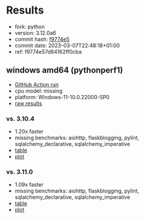 # Results

- fork: python
- version: 3.12.0a6
- commit hash: [f9774e5](https://github.com/python/cpython/commit/f9774e5)
- commit date: 2023-03-07T22:48:18+01:00
- ref: f9774e57d84162ff0cba

## windows amd64 (pythonperf1)

- [GitHub Action run](https://github.com/faster-cpython/benchmarking/actions/runs/4511434980)
- cpu model: missing
- platform: Windows-11-10.0.22000-SP0
- [raw results](bm-20230307-pythonperf1-amd64-python-f9774e57d84162ff0cba-3.12.0a6-f9774e5.json)

### vs. 3.10.4

- 1.20x faster
- missing benchmarks: aiohttp, flaskblogging, pylint, sqlalchemy_declarative, sqlalchemy_imperative
- [table](bm-20230307-pythonperf1-amd64-python-f9774e57d84162ff0cba-3.12.0a6-f9774e5-vs-3.10.4.md)
- [plot](bm-20230307-pythonperf1-amd64-python-f9774e57d84162ff0cba-3.12.0a6-f9774e5-vs-3.10.4.png)

### vs. 3.11.0

- 1.09x faster
- missing benchmarks: aiohttp, flaskblogging, pylint, sqlalchemy_declarative, sqlalchemy_imperative
- [table](bm-20230307-pythonperf1-amd64-python-f9774e57d84162ff0cba-3.12.0a6-f9774e5-vs-3.11.0.md)
- [plot](bm-20230307-pythonperf1-amd64-python-f9774e57d84162ff0cba-3.12.0a6-f9774e5-vs-3.11.0.png)

